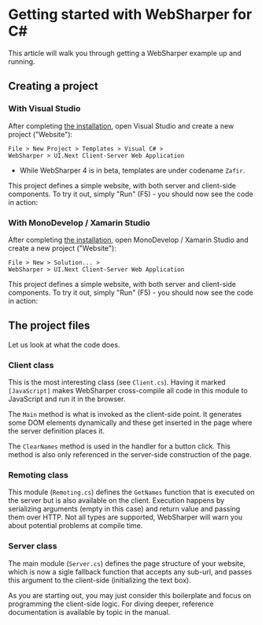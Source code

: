 # Getting started with WebSharper for C# #

This article will walk you through getting a WebSharper
example up and running.

## Creating a project

### With Visual Studio

After completing [the installation](Install.md), open Visual Studio and create a new project ("Website"):

    File > New Project > Templates > Visual C# >
    WebSharper > UI.Next Client-Server Web Application

* While WebSharper 4 is in beta, templates are under codename `Zafir`.
	
This project defines a simple website, with both server and
client-side components.  To try it out, simply "Run" (F5) - you should
now see the code in action:

### With MonoDevelop / Xamarin Studio

After completing [the installation](http://websharper.com/docs/install-xs), open MonoDevelop / Xamarin Studio and create a new project ("Website"):

    File > New > Solution... >
    WebSharper > UI.Next Client-Server Web Application

This project defines a simple website, with both server and
client-side components.  To try it out, simply "Run" (F5) - you should
now see the code in action:

## The project files

Let us look at what the code does.

### Client class

This is the most interesting class (see `Client.cs`). Having it
marked `[JavaScript]` makes WebSharper cross-compile all code in
this module to JavaScript and run it in the browser.

The `Main` method is what is invoked as the client-side point. It
generates some DOM elements dynamically and these get inserted in the
page where the server definition places it.

The `ClearNames` method is used in the handler for a button click.
This method is also only referenced in the server-side construction
of the page.

### Remoting class

This module (`Remoting.cs`) defines the `GetNames` function that is
executed on the server but is also available on the client. Execution
happens by serializing arguments (empty in this case) and return value and passing them
over HTTP.  Not all types are supported, WebSharper will warn you
about potential problems at compile time.

### Server class

The main module (`Server.cs`) defines the page structure of your
website, which is now a sigle fallback function that accepts any sub-url, and passes
this argument to the client-side (initializing the text box).

As you are starting out, you may just consider this boilerplate and
focus on programming the client-side logic. For diving deeper,
reference documentation is available by topic in the manual.
